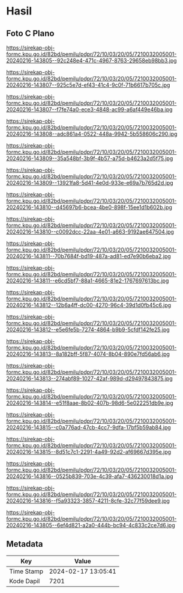# Hasil

## Foto C Plano

https://sirekap-obj-formc.kpu.go.id/82bd/pemilu/pdpr/72/10/03/20/05/7210032005001-20240216-143805--92c248e4-471c-4967-8763-29658eb98bb3.jpg

https://sirekap-obj-formc.kpu.go.id/82bd/pemilu/pdpr/72/10/03/20/05/7210032005001-20240216-143807--925c5e7d-ef43-41c4-9c0f-71b6617b705c.jpg

https://sirekap-obj-formc.kpu.go.id/82bd/pemilu/pdpr/72/10/03/20/05/7210032005001-20240216-143807--f7fe74a0-ece3-4848-ac99-a6af449e46ba.jpg

https://sirekap-obj-formc.kpu.go.id/82bd/pemilu/pdpr/72/10/03/20/05/7210032005001-20240216-143808--adc861a4-0522-448a-9942-5b558606c290.jpg

https://sirekap-obj-formc.kpu.go.id/82bd/pemilu/pdpr/72/10/03/20/05/7210032005001-20240216-143809--35a548bf-3b9f-4b57-a75d-b4623a2d5f75.jpg

https://sirekap-obj-formc.kpu.go.id/82bd/pemilu/pdpr/72/10/03/20/05/7210032005001-20240216-143809--13921fa8-5d41-4e0d-933e-e69a7b765d2d.jpg

https://sirekap-obj-formc.kpu.go.id/82bd/pemilu/pdpr/72/10/03/20/05/7210032005001-20240216-143810--d45697b6-bcea-4be0-898f-15ee1d1b602b.jpg

https://sirekap-obj-formc.kpu.go.id/82bd/pemilu/pdpr/72/10/03/20/05/7210032005001-20240216-143810--c0092dcc-22aa-4e01-a663-9192ae647504.jpg

https://sirekap-obj-formc.kpu.go.id/82bd/pemilu/pdpr/72/10/03/20/05/7210032005001-20240216-143811--70b7684f-bd19-487a-ad81-ed7e90b6eba2.jpg

https://sirekap-obj-formc.kpu.go.id/82bd/pemilu/pdpr/72/10/03/20/05/7210032005001-20240216-143811--e6cd5bf7-88a1-4665-81e2-1767697613bc.jpg

https://sirekap-obj-formc.kpu.go.id/82bd/pemilu/pdpr/72/10/03/20/05/7210032005001-20240216-143812--12b6a4ff-dc00-4270-96c4-39d1d0fb45c6.jpg

https://sirekap-obj-formc.kpu.go.id/82bd/pemilu/pdpr/72/10/03/20/05/7210032005001-20240216-143812--e5e6fe5b-7274-4864-b9b9-5cfdf142fe25.jpg

https://sirekap-obj-formc.kpu.go.id/82bd/pemilu/pdpr/72/10/03/20/05/7210032005001-20240216-143813--8a182bff-5f87-4074-8b04-890e7fd56ab6.jpg

https://sirekap-obj-formc.kpu.go.id/82bd/pemilu/pdpr/72/10/03/20/05/7210032005001-20240216-143813--274abf89-1027-42af-989d-d29497843875.jpg

https://sirekap-obj-formc.kpu.go.id/82bd/pemilu/pdpr/72/10/03/20/05/7210032005001-20240216-143814--e51f8aae-8b02-407b-98d6-5e022251db9e.jpg

https://sirekap-obj-formc.kpu.go.id/82bd/pemilu/pdpr/72/10/03/20/05/7210032005001-20240216-143815--c0a776ad-47cb-4cc7-9dfa-17bf5b59ab84.jpg

https://sirekap-obj-formc.kpu.go.id/82bd/pemilu/pdpr/72/10/03/20/05/7210032005001-20240216-143815--8d51c7c1-2291-4a49-92d2-af69667d395e.jpg

https://sirekap-obj-formc.kpu.go.id/82bd/pemilu/pdpr/72/10/03/20/05/7210032005001-20240216-143816--0525b839-703e-4c39-afa7-436230018d1a.jpg

https://sirekap-obj-formc.kpu.go.id/82bd/pemilu/pdpr/72/10/03/20/05/7210032005001-20240216-143816--f5a93323-3857-4211-8cfe-32c77f59dee9.jpg

https://sirekap-obj-formc.kpu.go.id/82bd/pemilu/pdpr/72/10/03/20/05/7210032005001-20240216-143805--6ef4d821-a2a0-444b-bc94-4c833c2ce7d6.jpg


## Metadata

| Key        | Value               |
| ---------- | ------------------- |
| Time Stamp | 2024-02-17 13:05:41 |
| Kode Dapil | 7201                |




